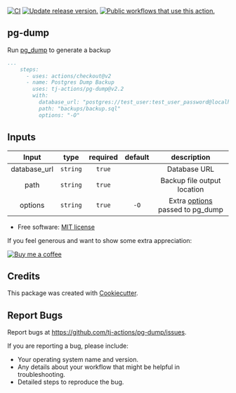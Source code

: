 [![CI](https://github.com/tj-actions/pg-dump/actions/workflows/test.yml/badge.svg)](https://github.com/tj-actions/pg-dump/actions/workflows/test.yml) [![Update release version.](https://github.com/tj-actions/pg-dump/actions/workflows/sync-release-version.yml/badge.svg)](https://github.com/tj-actions/pg-dump/actions/workflows/sync-release-version.yml) [![Public workflows that use this action.](https://img.shields.io/endpoint?url=https%3A%2F%2Fapi-tj-actions1.vercel.app%2Fapi%2Fgithub-actions%2Fused-by%3Faction%3Dtj-actions%2Fpg-dump%26badge%3Dtrue)](https://github.com/search?o=desc\&q=tj-actions+pg-dump+path%3A.github%2Fworkflows+language%3AYAML\&s=\&type=Code)

## pg-dump

Run [pg\_dump](https://www.postgresql.org/docs/9.6/app-pgdump.html) to generate a backup

```yaml
...
    steps:
      - uses: actions/checkout@v2
      - name: Postgres Dump Backup
        uses: tj-actions/pg-dump@v2.2
        with:
          database_url: "postgres://test_user:test_user_password@localhost:5432/testdb"
          path: "backups/backup.sql" 
          options: "-O"   
```

## Inputs

|   Input       |    type    |  required     |  default                      |  description  |
|:-------------:|:-----------:|:-------------:|:----------------------------:|:-------------:|
| database\_url  |  `string`   |    `true`    |                              |  Database URL  |
| path          |  `string`   |    `true`    |                              |  Backup file output location  |
| options       |  `string`   |    `true`    |      `-O`                    |  Extra [options](https://www.postgresql.org/docs/9.6/app-pgdump.html#PG-DUMP-OPTIONS) passed to pg\_dump  |

*   Free software: [MIT license](LICENSE)

If you feel generous and want to show some extra appreciation:

[![Buy me a coffee][buymeacoffee-shield]][buymeacoffee]

[buymeacoffee]: https://www.buymeacoffee.com/jackton1

[buymeacoffee-shield]: https://www.buymeacoffee.com/assets/img/custom_images/orange_img.png

## Credits

This package was created with [Cookiecutter](https://github.com/cookiecutter/cookiecutter).

## Report Bugs

Report bugs at https://github.com/tj-actions/pg-dump/issues.

If you are reporting a bug, please include:

*   Your operating system name and version.
*   Any details about your workflow that might be helpful in troubleshooting.
*   Detailed steps to reproduce the bug.
